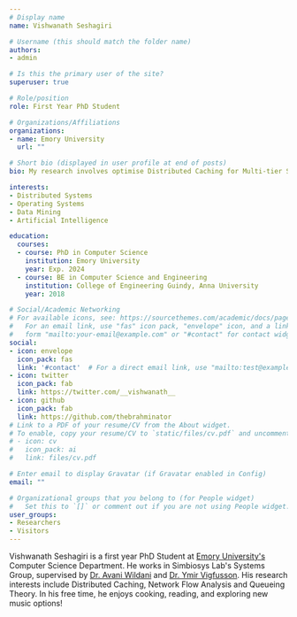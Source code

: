 ```yaml
---
# Display name
name: Vishwanath Seshagiri

# Username (this should match the folder name)
authors:
- admin

# Is this the primary user of the site?
superuser: true

# Role/position
role: First Year PhD Student 

# Organizations/Affiliations
organizations:
- name: Emory University
  url: ""

# Short bio (displayed in user profile at end of posts)
bio: My research involves optimise Distributed Caching for Multi-tier Storage System

interests:
- Distributed Systems
- Operating Systems
- Data Mining
- Artificial Intelligence

education:
  courses:
  - course: PhD in Computer Science
    institution: Emory University
    year: Exp. 2024
  - course: BE in Computer Science and Engineering
    institution: College of Engineering Guindy, Anna University
    year: 2018

# Social/Academic Networking
# For available icons, see: https://sourcethemes.com/academic/docs/page-builder/#icons
#   For an email link, use "fas" icon pack, "envelope" icon, and a link in the
#   form "mailto:your-email@example.com" or "#contact" for contact widget.
social:
- icon: envelope
  icon_pack: fas
  link: '#contact'  # For a direct email link, use "mailto:test@example.org".
- icon: twitter
  icon_pack: fab
  link: https://twitter.com/__vishwanath__
- icon: github
  icon_pack: fab
  link: https://github.com/thebrahminator
# Link to a PDF of your resume/CV from the About widget.
# To enable, copy your resume/CV to `static/files/cv.pdf` and uncomment the lines below.
# - icon: cv
#   icon_pack: ai
#   link: files/cv.pdf

# Enter email to display Gravatar (if Gravatar enabled in Config)
email: ""

# Organizational groups that you belong to (for People widget)
#   Set this to `[]` or comment out if you are not using People widget.
user_groups:
- Researchers
- Visitors
---
```


Vishwanath Seshagiri is a first year PhD Student at [Emory University's](cs.emory.edu) Computer Science Department. He works in Simbiosys Lab's Systems Group, supervised by [Dr. Avani Wildani](http://www.mathcs.emory.edu/~avani/) and [Dr. Ymir Vigfusson](http://ymsir.com/). His research interests include Distributed Caching, Network Flow Analysis and Queueing Theory. In his free time, he enjoys cooking, reading, and exploring new music options!

